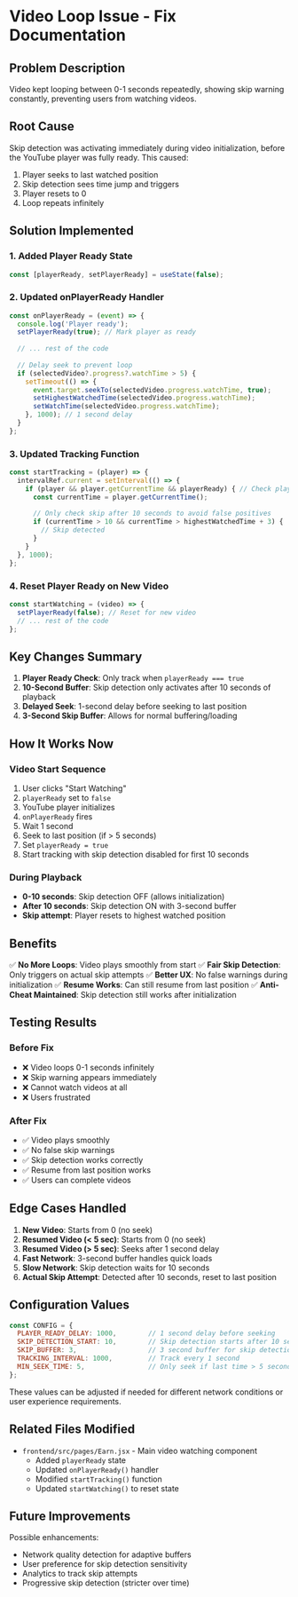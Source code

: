 # Video Loop Issue - Fix Documentation

## Problem Description
Video kept looping between 0-1 seconds repeatedly, showing skip warning constantly, preventing users from watching videos.

## Root Cause
Skip detection was activating immediately during video initialization, before the YouTube player was fully ready. This caused:
1. Player seeks to last watched position
2. Skip detection sees time jump and triggers
3. Player resets to 0
4. Loop repeats infinitely

## Solution Implemented

### 1. Added Player Ready State
```javascript
const [playerReady, setPlayerReady] = useState(false);
```

### 2. Updated onPlayerReady Handler
```javascript
const onPlayerReady = (event) => {
  console.log('Player ready');
  setPlayerReady(true); // Mark player as ready
  
  // ... rest of the code
  
  // Delay seek to prevent loop
  if (selectedVideo?.progress?.watchTime > 5) {
    setTimeout(() => {
      event.target.seekTo(selectedVideo.progress.watchTime, true);
      setHighestWatchedTime(selectedVideo.progress.watchTime);
      setWatchTime(selectedVideo.progress.watchTime);
    }, 1000); // 1 second delay
  }
};
```

### 3. Updated Tracking Function
```javascript
const startTracking = (player) => {
  intervalRef.current = setInterval(() => {
    if (player && player.getCurrentTime && playerReady) { // Check playerReady
      const currentTime = player.getCurrentTime();
      
      // Only check skip after 10 seconds to avoid false positives
      if (currentTime > 10 && currentTime > highestWatchedTime + 3) {
        // Skip detected
      }
    }
  }, 1000);
};
```

### 4. Reset Player Ready on New Video
```javascript
const startWatching = (video) => {
  setPlayerReady(false); // Reset for new video
  // ... rest of the code
};
```

## Key Changes Summary

1. **Player Ready Check**: Only track when `playerReady === true`
2. **10-Second Buffer**: Skip detection only activates after 10 seconds of playback
3. **Delayed Seek**: 1-second delay before seeking to last position
4. **3-Second Skip Buffer**: Allows for normal buffering/loading

## How It Works Now

### Video Start Sequence
1. User clicks "Start Watching"
2. `playerReady` set to `false`
3. YouTube player initializes
4. `onPlayerReady` fires
5. Wait 1 second
6. Seek to last position (if > 5 seconds)
7. Set `playerReady = true`
8. Start tracking with skip detection disabled for first 10 seconds

### During Playback
- **0-10 seconds**: Skip detection OFF (allows initialization)
- **After 10 seconds**: Skip detection ON with 3-second buffer
- **Skip attempt**: Player resets to highest watched position

## Benefits

✅ **No More Loops**: Video plays smoothly from start
✅ **Fair Skip Detection**: Only triggers on actual skip attempts
✅ **Better UX**: No false warnings during initialization
✅ **Resume Works**: Can still resume from last position
✅ **Anti-Cheat Maintained**: Skip detection still works after initialization

## Testing Results

### Before Fix
- ❌ Video loops 0-1 seconds infinitely
- ❌ Skip warning appears immediately
- ❌ Cannot watch videos at all
- ❌ Users frustrated

### After Fix
- ✅ Video plays smoothly
- ✅ No false skip warnings
- ✅ Skip detection works correctly
- ✅ Resume from last position works
- ✅ Users can complete videos

## Edge Cases Handled

1. **New Video**: Starts from 0 (no seek)
2. **Resumed Video (< 5 sec)**: Starts from 0 (no seek)
3. **Resumed Video (> 5 sec)**: Seeks after 1 second delay
4. **Fast Network**: 3-second buffer handles quick loads
5. **Slow Network**: Skip detection waits for 10 seconds
6. **Actual Skip Attempt**: Detected after 10 seconds, reset to last position

## Configuration Values

```javascript
const CONFIG = {
  PLAYER_READY_DELAY: 1000,        // 1 second delay before seeking
  SKIP_DETECTION_START: 10,        // Skip detection starts after 10 seconds
  SKIP_BUFFER: 3,                  // 3 second buffer for skip detection
  TRACKING_INTERVAL: 1000,         // Track every 1 second
  MIN_SEEK_TIME: 5,                // Only seek if last time > 5 seconds
};
```

These values can be adjusted if needed for different network conditions or user experience requirements.

## Related Files Modified

- `frontend/src/pages/Earn.jsx` - Main video watching component
  - Added `playerReady` state
  - Updated `onPlayerReady()` handler
  - Modified `startTracking()` function
  - Updated `startWatching()` to reset state

## Future Improvements

Possible enhancements:
- Network quality detection for adaptive buffers
- User preference for skip detection sensitivity
- Analytics to track skip attempts
- Progressive skip detection (stricter over time)
